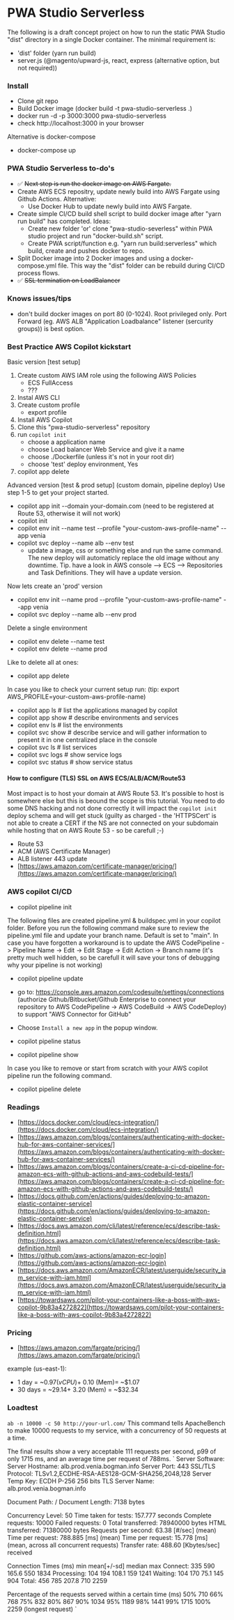 # PWA Studio Serverless

The following is a draft concept project on how to run the static PWA Studio "dist" directory in a single Docker container.
The minimal requirement is:
- 'dist' folder (yarn run build)
- server.js (@magento/upward-js, react, express (alternative option, but not required))

### Install
- Clone git repo
- Build Docker image (docker build -t pwa-studio-serverless .)
- docker run -d -p 3000:3000 pwa-studio-serverless
- check http://localhost:3000 in your browser

Alternative is docker-compose

- docker-compose up

### PWA Studio Serverless to-do's
- :white_check_mark: ~~Next step is run the docker image on AWS Fargate.~~
- Create AWS ECS repositry, update newly build into AWS Fargate using Github Actions.
    Alternative:
    - Use Docker Hub to update newly build into AWS Fargate.
- Create simple CI/CD build shell script to build docker image after "yarn run build" has completed.
    Ideas:
    - Create new folder 'or' clone "pwa-studio-severless" within PWA studio project and run "docker-build.sh" script.
    - Create PWA script/function e.g. "yarn run build:serverless" which build, create and pushes docker to repo.
- Split Docker image into 2 Docker images and using a docker-compose.yml file. This way the "dist" folder can be rebuild during CI/CD process flows.
- :white_check_mark: ~~SSL termination on LoadBalancer~~


### Knows issues/tips
- don't build docker images on port 80 (0-1024). Root privileged only. Port Forward (eg. AWS ALB "Application Loadbalance" listener (sercurity groups)) is best option.

### Best Practice AWS Copilot kickstart

Basic version [test setup]
1. Create custom AWS IAM role using the following AWS Policies
    - ECS FullAccess
    - ???
2. Instal AWS CLI
3. Create custom profile
    - export profile
4. Install AWS Copilot    
5. Clone this "pwa-studio-serverless" repository
6. run `copilot init` 
    - choose a application name
    - choose Load balancer Web Service and give it a name
    - choose ./Dockerfile (unless it's not in your root dir)
    - choose 'test' deploy environment, Yes
7. copilot app delete

Advanced version [test & prod setup] (custom domain, pipeline deploy)
Use step 1-5 to get your project started.

- copilot app init --domain your-domain.com (need to be registered at Route 53, otherwise it will not work)
- copilot init
- copilot env init --name test --profile "your-custom-aws-profile-name" --app venia
- copilot svc deploy --name alb --env test
    - update a image, css or something else and run the same command. The new deploy will automaticly replace the old image without any downtime. Tip. have a look in AWS console --> ECS --> Repositories and Task Definitions. They will have a update version.

Now lets create an 'prod' version
- copilot env init --name prod --profile "your-custom-aws-profile-name" --app venia
- copilot svc deploy --name alb --env prod

Delete a single environment
- copilot env delete --name test 
- copilot env delete --name prod

Like to delete all at ones:
- copilot app delete

In case you like to check your current setup run:  (tip: export AWS_PROFILE=your-custom-aws-profile-name)
- copilot app ls        # list the applications managed by copilot
- copilot app show      # describe environments and services
- copilot env ls        # list the environments
- copilot svc show      # describe service and will gather information to present it in one centralized place in the console
- copilot svc ls        # list services    
- copilot svc logs      # show service logs
- copilot svc status    # show service status

#### How to configure (TLS) SSL on AWS ECS/ALB/ACM/Route53

Most impact is to host your domain at AWS Route 53. It's possible to host is somewhere else but this is beound the scope is this tutorial. You need to do some DNS hacking and not done correctly it will impact the `copilot init` deploy schema and will get stuck (guilty as charged - the 'HTTPSCert' is not able to create a CERT if the NS are not connected on your subdomain while hosting that on AWS Route 53 - so be carefull ;-)

- Route 53
- ACM (AWS Certificate Manager)
- ALB listener 443 update
- [https://aws.amazon.com/certificate-manager/pricing/](https://aws.amazon.com/certificate-manager/pricing/)

### AWS copilot CI/CD

- copilot pipeline init

The following files are created pipeline.yml & buildspec.yml in your copilot folder. Before you run the following command make sure to review the pipeline.yml file and update your branch name. Default is set to "main". In case you have forgotten a workaround is to update the AWS CodePipeline -> Pipeline Name -> Edit -> Edit Stage -> Edit Action -> Branch name (it's pretty much well hidden, so be carefull it will save your tons of debugging why your pipeline is not working)
- copilot pipeline update
- go to: https://console.aws.amazon.com/codesuite/settings/connections (authorize Github/Bitbucket/Github Enterprise to connect your repository to AWS CodePipeline -> AWS CodeBuild -> AWS CodeDeploy) to support "AWS Connector for GitHub"
- Choose `Install a new app` in the popup window.

- copilot pipeline status
- copilot pipeline show

In case you like to remove or start from scratch with your AWS copilot pipeline run the following command.
- copilot pipeline delete


### Readings
- [https://docs.docker.com/cloud/ecs-integration/](https://docs.docker.com/cloud/ecs-integration/)
- [https://aws.amazon.com/blogs/containers/authenticating-with-docker-hub-for-aws-container-services/](https://aws.amazon.com/blogs/containers/authenticating-with-docker-hub-for-aws-container-services/)
- [https://aws.amazon.com/blogs/containers/create-a-ci-cd-pipeline-for-amazon-ecs-with-github-actions-and-aws-codebuild-tests/](https://aws.amazon.com/blogs/containers/create-a-ci-cd-pipeline-for-amazon-ecs-with-github-actions-and-aws-codebuild-tests/)
- [https://docs.github.com/en/actions/guides/deploying-to-amazon-elastic-container-service](https://docs.github.com/en/actions/guides/deploying-to-amazon-elastic-container-service)
- [https://docs.aws.amazon.com/cli/latest/reference/ecs/describe-task-definition.html](https://docs.aws.amazon.com/cli/latest/reference/ecs/describe-task-definition.html)
- [https://github.com/aws-actions/amazon-ecr-login](https://github.com/aws-actions/amazon-ecr-login)
- [https://docs.aws.amazon.com/AmazonECR/latest/userguide/security_iam_service-with-iam.html](https://docs.aws.amazon.com/AmazonECR/latest/userguide/security_iam_service-with-iam.html)
- [https://towardsaws.com/pilot-your-containers-like-a-boss-with-aws-copilot-9b83a4272822](https://towardsaws.com/pilot-your-containers-like-a-boss-with-aws-copilot-9b83a4272822)

### Pricing
- [https://aws.amazon.com/fargate/pricing/](https://aws.amazon.com/fargate/pricing/)

example (us-east-1):
* 1 day = ~$0.97 (vCPU) + ~$0.10 (Mem)= ~$1.07
* 30 days = ~$29.14 + ~$3.20 (Mem) = ~$32.34

### Loadtest

`ab -n 10000 -c 50 http://your-url.com/`
This command tells ApacheBench to make 10000 requests to my service, with a concurrency of 50 requests at a time.

The final results show a very acceptable 111 requests per second, p99 of only 1715 ms, and an average time per request of 788ms.
`
Server Software:
Server Hostname:        alb.prod.venia.bogman.info
Server Port:            443
SSL/TLS Protocol:       TLSv1.2,ECDHE-RSA-AES128-GCM-SHA256,2048,128
Server Temp Key:        ECDH P-256 256 bits
TLS Server Name:        alb.prod.venia.bogman.info

Document Path:          /
Document Length:        7138 bytes

Concurrency Level:      50
Time taken for tests:   157.777 seconds
Complete requests:      10000
Failed requests:        0
Total transferred:      78940000 bytes
HTML transferred:       71380000 bytes
Requests per second:    63.38 [#/sec] (mean)
Time per request:       788.885 [ms] (mean)
Time per request:       15.778 [ms] (mean, across all concurrent requests)
Transfer rate:          488.60 [Kbytes/sec] received

Connection Times (ms)
              min  mean[+/-sd] median   max
Connect:      335  590 165.6    550    1834
Processing:   104  194 108.1    159    1241
Waiting:      104  170  75.1    145     904
Total:        456  785 207.8    710    2259

Percentage of the requests served within a certain time (ms)
  50%    710
  66%    768
  75%    832
  80%    867
  90%   1034
  95%   1189
  98%   1441
  99%   1715
 100%   2259 (longest request)
 `